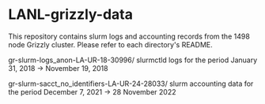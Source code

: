 # LANL-grizzly-data
This repository contains slurm logs and accounting records from the 1498 node Grizzly cluster.
Please refer to each directory's README.

gr-slurm-logs_anon-LA-UR-18-30996/
	slurmctld logs for the period January 31, 2018 -> November 19, 2018

gr-slurm-sacct_no_identifiers-LA-UR-24-28033/
	slurm accounting data for the period December 7, 2021 -> 28 November 2022
